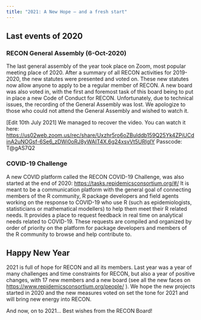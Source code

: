 ```yaml
---
title: "2021: A New Hope – and a fresh start"
---
```


## Last events of 2020


### RECON General Assembly (6-Oct-2020)
The last general assembly of the year took place on Zoom, most popular meeting place of 2020. After a summary of all RECON activities for 2019-2020, the new statutes were presented and voted on. These new statutes now allow anyone to apply to be a regular member of RECON. A new board was also voted in, with the first and foremost task of this board being to put in place a new Code of Conduct for RECON. Unfortunately, due to technical issues, the recording of the General Assembly was lost. We apologize to those who could not attend the General Assembly and wished to watch it.

[Edit 10th July 2021] We managed to recover the video. You can watch it here: https://us02web.zoom.us/rec/share/Uxzhr5ro6oZBulddb159Q25Yk4ZPiUCdinA2uNOGsf-6Se6_zDWi0oRJ8yWAIT4X.6g24xsvVt5URlgIY Passcode: T@gAS7Q2


### COVID-19 Challenge
A new COVID platform called the RECON COVID-19 Challenge, was also started at the end of 2020: https://tasks.repidemicsconsortium.org/#/ It is meant to be a communication platform with the general goal of connecting members of the R community, R package developers and field agents working on the response to COVID-19 who use R (such as epidemiologists, statisticians or mathematical modellers) to help them meet their R related needs. It provides a place to request feedback in real time on analytical needs related to COVID-19. These requests are compiled and organized by order of priority on the platform for package developers and members of the R community to browse and help contribute to.


## Happy New Year 

2021 is full of hope for RECON and all its members. Last year was a year of many challenges and time constraints for RECON, but also a year of positive changes, with 17 new members and a new board (see all the new faces on https://www.repidemicsconsortium.org/people/ ). We hope the new projects started in 2020 and the new measures voted on set the tone for 2021 and will bring new energy into RECON. 

And now, on to 2021... Best wishes from the RECON Board!
